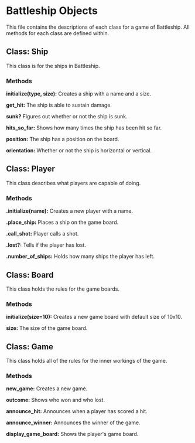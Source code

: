 # Battleship Objects
This file contains the descriptions of each class for a game of Battleship. All methods for each class are defined within.

## Class: Ship
This class is for the ships in Battleship.
### Methods

**initialize(type, size):** Creates a ship with a name and a size.

**get_hit:** The ship is able to sustain damage.

**sunk?** Figures out whether or not the ship is sunk.

**hits_so_far:** Shows how many times the ship has been hit so far.

**position:** The ship has a position on the board.

**orientation:** Whether or not the ship is horizontal or vertical.


## Class: Player
This class describes what players are capable of doing.
### Methods
**.initialize(name):** Creates a new player with a name.

**.place_ship:** Places a ship on the game board.

**.call_shot:** Player calls a shot.

**.lost?:** Tells if the player has lost.

**.number_of_ships:** Holds how many ships the player has left.


## Class: Board
This class holds the rules for the game boards.
### Methods
**initialize(size=10):** Creates a new game board with default size of 10x10.

**size:** The size of the game board.

## Class: Game
This class holds all of the rules for the inner workings of the game.
### Methods
**new_game:** Creates a new game.

**outcome:** Shows who won and who lost.

**announce_hit:** Announces when a player has scored a hit.

**announce_winner:** Announces the winner of the game.

**display_game_board:** Shows the player's game board.

